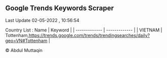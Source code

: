 

## Google Trends Keywords Scraper 
 
Last Update 02-05-2022 , 10:56:54

Country List :
 Name  | Keyword |
| ------------- | ------------- |
| VIETNAM | Tottenham,https://trends.google.com/trends/trendingsearches/daily?geo=VN#Tottenham |



© Abdul Muttaqin 

